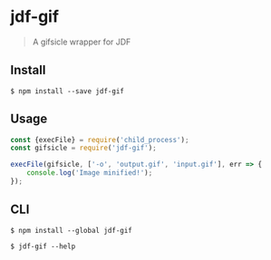 # jdf-gif

> A gifsicle wrapper for JDF


## Install

```
$ npm install --save jdf-gif
```


## Usage

```js
const {execFile} = require('child_process');
const gifsicle = require('jdf-gif');

execFile(gifsicle, ['-o', 'output.gif', 'input.gif'], err => {
	console.log('Image minified!');
});
```


## CLI

```
$ npm install --global jdf-gif
```

```
$ jdf-gif --help
```
